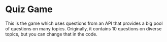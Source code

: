 # Quiz Game

This is the game which uses questions from an API that provides a big pool of questions on many topics. Originally, it contains 10 questions on diverse topics, but you can change that in the code. 
